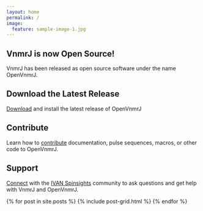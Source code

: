 ```yaml
---
layout: home
permalink: /
image:
  feature: sample-image-1.jpg
---
```


<div class="tiles">

<div class="tile">
  <h2 class="post-title">VnmrJ is now Open Source!</h2>
  <p class="post-excerpt">VnmrJ has been released as open source software under the name OpenVnmrJ.</p>
</div><!-- /.tile -->

<div class="tile">
  <h2 class="post-title">Download the Latest Release</h2>
  <p class="post-excerpt"><a href="{{site.baseurl}}Downloading/">Download</a> and install the latest release of OpenVnmrJ</p>
</div><!-- /.tile -->

<div class="tile">
  <h2 class="post-title">Contribute</h2>
  <p class="post-excerpt">Learn how to <a href="{{site.baseurl}}Contributing/">contribute</a> documentation, pulse sequences, macros, or other code to OpenVnmrJ.</p>
</div><!-- /.tile -->

<div class="tile">
  <h2 class="post-title">Support</h2>
<p class="post-excerpt"><a href="http://ivan-spinsights.slack.com">Connect</a> with the <a href="https://ivan-spinsights.slack.com">IVAN Spinsights</a> community to ask questions and get help with VnmrJ and OpenVnmrJ.</p>
</div><!-- /.tile -->

</div><!-- /.tiles -->
<div class="tiles">
{% for post in site.posts %}
	{% include post-grid.html %}
{% endfor %}
